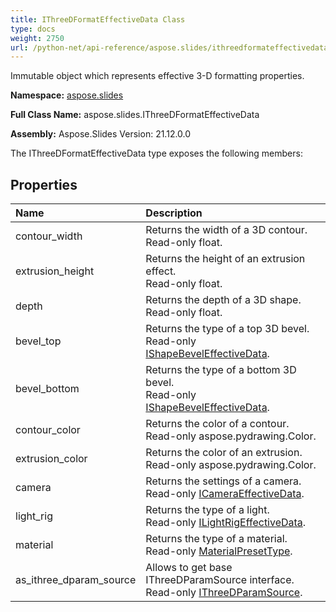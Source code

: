 ```yaml
---
title: IThreeDFormatEffectiveData Class
type: docs
weight: 2750
url: /python-net/api-reference/aspose.slides/ithreedformateffectivedata/
---
```


Immutable object which represents effective 3-D formatting properties.

**Namespace:** [aspose.slides](/slides/python-net/api-reference/aspose.slides/)

**Full Class Name:** aspose.slides.IThreeDFormatEffectiveData

**Assembly:**  Aspose.Slides Version: 21.12.0.0

The IThreeDFormatEffectiveData type exposes the following members:
## **Properties**
|**Name**|**Description**|
| :- | :- |
|contour_width|Returns the width of a 3D contour.<br/>            Read-only float.|
|extrusion_height|Returns the height of an extrusion effect.<br/>            Read-only float.|
|depth|Returns the depth of a 3D shape.<br/>            Read-only float.|
|bevel_top|Returns the type of a top 3D bevel.<br/>            Read-only [IShapeBevelEffectiveData](/slides/python-net/api-reference/aspose.slides/ishapebeveleffectivedata/).|
|bevel_bottom|Returns the type of a bottom 3D bevel.<br/>            Read-only [IShapeBevelEffectiveData](/slides/python-net/api-reference/aspose.slides/ishapebeveleffectivedata/).|
|contour_color|Returns the color of a contour.<br/>            Read-only aspose.pydrawing.Color.|
|extrusion_color|Returns the color of an extrusion.<br/>            Read-only aspose.pydrawing.Color.|
|camera|Returns the settings of a camera.<br/>            Read-only [ICameraEffectiveData](/slides/python-net/api-reference/aspose.slides/icameraeffectivedata/).|
|light_rig|Returns the type of a light.<br/>            Read-only [ILightRigEffectiveData](/slides/python-net/api-reference/aspose.slides/ilightrigeffectivedata/).|
|material|Returns the type of a material.<br/>            Read-only [MaterialPresetType](/slides/python-net/api-reference/aspose.slides/materialpresettype/).|
|as_ithree_dparam_source|Allows to get base IThreeDParamSource interface.<br/>            Read-only [IThreeDParamSource](/slides/python-net/api-reference/aspose.slides/ithreedparamsource/).|
